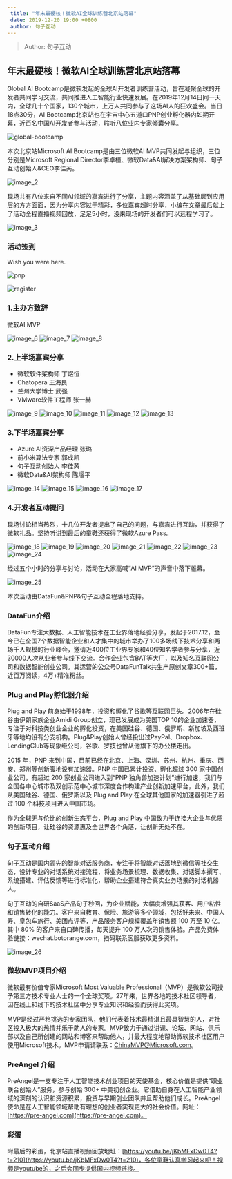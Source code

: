 ```yaml
---
 title: "年末最硬核！微软AI全球训练营北京站落幕"
 date: 2019-12-20 19:00 +0800
 author: 句子互动
---
```


 > Author: 句子互动

## 年末最硬核！微软AI全球训练营北京站落幕

Global AI Bootcamp是微软发起的全球AI开发者训练营活动，旨在凝聚全球的开发者共同学习交流，共同推进人工智能行业快速发展。在2019年12月14日同一天内，全球几十个国家，130个城市，上万人共同参与了这场AI人的狂欢盛会。当日18点30分，AI Bootcamp北京站也在宇宙中心五道口PNP创业孵化器内如期开幕，近百名中国AI开发者参与活动，聆听八位业内专家倾囊分享。

![global-bootcamp](/assets/2019/microsoft-ai-global-training-camp/image_1.png)

本次北京站Microsoft AI Bootcamp是由三位微软AI MVP共同发起与组织，三位分别是Microsoft Regional Director李卓桓、微软Data&AI解决方案架构师、句子互动创始人&CEO李佳芮。

![image_2](/assets/2019/microsoft-ai-global-training-camp/image_2.png)

现场共有八位来自不同AI领域的嘉宾进行了分享，主题内容涵盖了从基础层到应用层的方方面面，因为分享内容过于精彩，多位嘉宾超时分享，小编在文章最后献上了活动全程直播视频回放，足足5小时，没来现场的开发者们可以远程学习了。

![image_3](/assets/2019/microsoft-ai-global-training-camp/image_3.png)

### 活动签到

Wish you were here.

![pnp](/assets/2019/microsoft-ai-global-training-camp/image_5.png)

![register](/assets/2019/microsoft-ai-global-training-camp/image_4.png)

### 1.主办方致辞

微软AI MVP

![image_6](/assets/2019/microsoft-ai-global-training-camp/image_6.png)
![image_7](/assets/2019/microsoft-ai-global-training-camp/image_7.png)
![image_8](/assets/2019/microsoft-ai-global-training-camp/image_8.png)

### 2.上半场嘉宾分享

- 微软软件架构师  丁煜恒
- Chatopera  王海良
- 兰州大学博士  武强
- VMware软件工程师  张一赫

![image_9](/assets/2019/microsoft-ai-global-training-camp/image_9.png)
![image_10](/assets/2019/microsoft-ai-global-training-camp/image_10.png)
![image_11](/assets/2019/microsoft-ai-global-training-camp/image_11.png)
![image_12](/assets/2019/microsoft-ai-global-training-camp/image_12.png)
![image_13](/assets/2019/microsoft-ai-global-training-camp/image_13.png)

### 3.下半场嘉宾分享

- Azure AI资深产品经理  张璐
- 前小米算法专家  郭成凯
- 句子互动创始人  李佳芮
- 微软Data&AI架构师  陈堰平

![image_14](/assets/2019/microsoft-ai-global-training-camp/image_14.png)
![image_15](/assets/2019/microsoft-ai-global-training-camp/image_15.png)
![image_16](/assets/2019/microsoft-ai-global-training-camp/image_16.png)
![image_17](/assets/2019/microsoft-ai-global-training-camp/image_17.png)

### 4.开发者互动提问

现场讨论相当热烈，十几位开发者提出了自己的问题，与嘉宾进行互动，并获得了微软礼品。坚持听讲到最后的童鞋还获得了微软Azure Pass。

![image_18](/assets/2019/microsoft-ai-global-training-camp/image_18.png)
![image_19](/assets/2019/microsoft-ai-global-training-camp/image_19.png)
![image_20](/assets/2019/microsoft-ai-global-training-camp/image_20.png)
![image_21](/assets/2019/microsoft-ai-global-training-camp/image_21.png)
![image_22](/assets/2019/microsoft-ai-global-training-camp/image_22.png)
![image_23](/assets/2019/microsoft-ai-global-training-camp/image_23.png)
![image_24](/assets/2019/microsoft-ai-global-training-camp/image_24.png)

经过五个小时的分享与讨论，活动在大家高喊“AI MVP”的声音中落下帷幕。

![image_25](/assets/2019/microsoft-ai-global-training-camp/image_25.png)

本次活动由DataFun&PNP&句子互动全程落地支持。

### DataFun介绍

DataFun专注大数据、人工智能技术在工业界落地经验分享，发起于2017.12，至今已在全国7个数据智能企业和人才集中的城市举办了100多场线下技术分享和两场千人规模的行业峰会，邀请近400位工业界专家和40位知名学者参与分享，近30000人次从业者参与线下交流。合作企业包含BAT等大厂，以及知名互联网公司和数据智能创业公司。其运营的公众号DataFunTalk共生产原创文章300+篇，近百万阅读，4万+精准粉丝。

### Plug and Play孵化器介绍

Plug and Play 前身始于1998年，投资和孵化了谷歌等互联网巨头。2006年在硅谷由伊朗家族企业Amidi Group创立，现已发展成为美国TOP 10的企业加速器，专注于对科技类创业企业的孵化投资，在美国硅谷、德国、俄罗斯、新加坡及西班牙等地均设有分支机构。Plug&Play创始人曾经投出过PayPal、Dropbox、LendingClub等现象级公司，谷歌、罗技也曾从他旗下的办公楼走出。

2015 年，PNP 来到中国，目前已经在北京、上海、深圳、苏州、杭州、重庆、西安、郑州等创新腹地设有加速器。PNP 中国已累计投资、孵化超过 300 家中国创业公司，有超过 200 家创业公司进入到“PNP 独角兽加速计划”进行加速，我们与全国各中心城市及双创示范中心城市深度合作构建产业创新加速平台，此外，我们从美国硅谷、德国、俄罗斯以及 Plug and Play 在全球其他国家的加速器引进了超过 100 个科技项目进入中国市场。

作为全球无与伦比的创新生态平台，Plug and Play 中国致力于连接大企业与优质的创新项目，让硅谷的资源惠及全世界各个角落，让创新无处不在。

### 句子互动介绍

句子互动是国内领先的智能对话服务商，专注于将智能对话落地到微信等社交生态，设计专业的对话系统对接流程，将业务场景梳理、数据收集、对话脚本撰写、系统搭建、评估反馈等进行标准化，帮助企业搭建符合真实业务场景的对话机器人。

句子互动的自研SaaS产品句子秒回，为企业赋能，大幅度增强其获客、用户粘性和销售转化的能力。客户来自教育、保险、旅游等多个领域，包括好未来、中国人寿、皇包车旅行、美团点评等，产品服务客户规模覆盖年销售额 100 万至 10 亿。其中 80% 的客户来自口碑传播，每天提升 100 万人次的销售体验。产品免费体验链接：wechat.botorange.com，扫码联系客服获取更多资料。

![image_26](/assets/2019/microsoft-ai-global-training-camp/image_26.png)

### 微软MVP项目介绍

微软最有价值专家Microsoft Most Valuable Professional（MVP）是微软公司授予第三方技术专业人士的一个全球奖项。27年来，世界各地的技术社区领导者，因在线上和线下的技术社区中分享专业知识和经验而获得此奖项。

MVP是经过严格挑选的专家团队，他们代表着技术最精湛且最具智慧的人，对社区投入极大的热情并乐于助人的专家。MVP致力于通过讲课、论坛、网站、俱乐部以及自己所创建的网站和博客来帮助他人，并最大程度地帮助微软技术社区用户使用Microsoft技术。MVP申请请联系：ChinaMVP@Microsoft.com。

### PreAngel 介绍

PreAngel是一支专注于人工智能技术创业项目的天使基金，核心价值是提供“职业联合创始人”服务，参与创始 300+ 中美初创企业。它借助自身在人工智能产业领域的深刻的认识和资源积累，投资与早期创业团队并且帮助他们成长。PreAngel使命是在人工智能领域帮助有理想的创业者实现更大的社会价值。网址：[https://pre-angel.com](https://pre-angel.com)。

### 彩蛋

附最后的彩蛋，北京站直播视频回放地址：[https://youtu.be/jKbMFxDw0T4?t=210](https://youtu.be/jKbMFxDw0T4?t=210)，各位童鞋认真学习起来吧！视频是youtube的，之后会同步提供国内视频链接。
